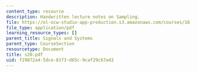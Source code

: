```yaml
---
content_type: resource
description: Handwritten lecture notes on Sampling.
file: https://ol-ocw-studio-app-production.s3.amazonaws.com/courses/16-01-unified-engineering-i-ii-iii-iv-fall-2005-spring-2006/f29872a45dce81f3d65c9caf29c67a43_s20.pdf
file_type: application/pdf
learning_resource_types: []
parent_title: Signals and Systems
parent_type: CourseSection
resourcetype: Document
title: s20.pdf
uid: f29872a4-5dce-81f3-d65c-9caf29c67a43
---
```

